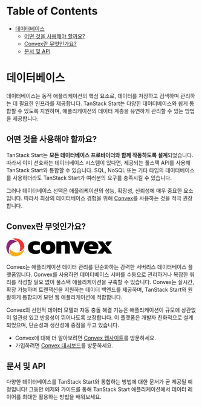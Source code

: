# Table of Contents

- [데이터베이스](#데이터베이스)
  - [어떤 것을 사용해야 할까요?](#어떤-것을-사용해야-할까요)
  - [Convex란 무엇인가요?](#convex란-무엇인가요)
  - [문서 및 API](#문서-및-api)

# 데이터베이스

데이터베이스는 동적 애플리케이션의 핵심 요소로, 데이터를 저장하고 검색하며 관리하는 데 필요한 인프라를 제공합니다. TanStack Start는 다양한 데이터베이스와 쉽게 통합할 수 있도록 지원하며, 애플리케이션의 데이터 계층을 유연하게 관리할 수 있는 방법을 제공합니다.


## 어떤 것을 사용해야 할까요?

TanStack Start는 **모든 데이터베이스 프로바이더와 함께 작동하도록 설계**되었습니다. 따라서 이미 선호하는 데이터베이스 시스템이 있다면, 제공되는 풀스택 API를 사용해 TanStack Start와 통합할 수 있습니다. SQL, NoSQL 또는 기타 타입의 데이터베이스를 사용하더라도 TanStack Start가 여러분의 요구를 충족시킬 수 있습니다.

그러나 데이터베이스 선택은 애플리케이션의 성능, 확장성, 신뢰성에 매우 중요한 요소입니다. 따라서 최상의 데이터베이스 경험을 위해 [Convex](https://convex.dev?utm_source=tanstack)를 사용하는 것을 적극 권장합니다.


## Convex란 무엇인가요?

<a href="https://convex.dev?utm_source=tanstack" alt="Convex 로고">
  <picture>
    <source media="(prefers-color-scheme: dark)" srcset="https://raw.githubusercontent.com/tanstack/tanstack.com/main/app/images/convex-white.svg" width="280">
    <source media="(prefers-color-scheme: light)" srcset="https://raw.githubusercontent.com/tanstack/tanstack.com/main/app/images/convex-color.svg" width="280">
    <img alt="Convex 로고" src="https://raw.githubusercontent.com/tanstack/tanstack.com/main/app/images/convex-color.svg" width="280">
  </picture>
</a>

Convex는 애플리케이션 데이터 관리를 단순화하는 강력한 서버리스 데이터베이스 플랫폼입니다. Convex를 사용하면 데이터베이스 서버를 수동으로 관리하거나 복잡한 쿼리를 작성할 필요 없이 풀스택 애플리케이션을 구축할 수 있습니다. Convex는 실시간, 확장 가능하며 트랜잭션을 지원하는 데이터 백엔드를 제공하며, TanStack Start와 원활하게 통합되어 모던 웹 애플리케이션에 적합합니다.

Convex의 선언적 데이터 모델과 자동 충돌 해결 기능은 애플리케이션이 규모에 상관없이 일관성 있고 반응성이 뛰어나도록 보장합니다. 이 플랫폼은 개발자 친화적으로 설계되었으며, 단순성과 생산성에 중점을 두고 있습니다.

- Convex에 대해 더 알아보려면 [Convex 웹사이트](https://convex.dev?utm_source=tanstack)를 방문하세요.
- 가입하려면 [Convex 대시보드](https://dashboard.convex.dev/signup?utm_source=tanstack)를 방문하세요.


## 문서 및 API

다양한 데이터베이스를 TanStack Start와 통합하는 방법에 대한 문서가 곧 제공될 예정입니다! 그동안 예제와 가이드를 통해 TanStack Start 애플리케이션에서 데이터 레이어를 최대한 활용하는 방법을 배워보세요.


